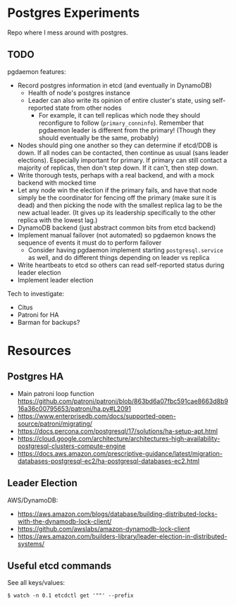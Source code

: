 # Postgres Experiments

Repo where I mess around with postgres.

## TODO

pgdaemon features:
- Record postgres information in etcd (and eventually in DynamoDB)
  - Health of node's postgres instance
  - Leader can also write its opinion of entire cluster's state, using self-reported state from other nodes
    - For example, it can tell replicas which node they should reconfigure to follow (`primary_conninfo`). Remember that pgdaemon leader is different from the primary! (Though they should eventually be the same, probably)
- Nodes should ping one another so they can determine if etcd/DDB is down. If all nodes can be contacted, then continue as usual (sans leader elections). Especially important for primary. If primary can still contact a majority of replicas, then don't step down. If it can't, then step down.
- Write thorough tests, perhaps with a real backend, and with a mock backend with mocked time
- Let any node win the election if the primary fails, and have that node simply be the coordinator for fencing off the primary (make sure it is dead) and then picking the node with the smallest replica lag to be the new actual leader. (It gives up its leadership specifically to the other replica with the lowest lag.)
- DynamoDB backend (just abstract common bits from etcd backend)
- Implement manual failover (not automated) so pgdaemon knows the sequence of events it must do to perform failover
  - Consider having pgdaemon implement starting `postgresql.service` as well, and do different things depending on leader vs replica
- Write heartbeats to etcd so others can read self-reported status during leader election
- Implement leader election

Tech to investigate:
- Citus
- Patroni for HA
- Barman for backups?

# Resources

## Postgres HA

- Main patroni loop function https://github.com/patroni/patroni/blob/863bd6a07fbc591cae8663d8b916a36c00795653/patroni/ha.py#L2091
- https://www.enterprisedb.com/docs/supported-open-source/patroni/migrating/
- https://docs.percona.com/postgresql/17/solutions/ha-setup-apt.html
- https://cloud.google.com/architecture/architectures-high-availability-postgresql-clusters-compute-engine
- https://docs.aws.amazon.com/prescriptive-guidance/latest/migration-databases-postgresql-ec2/ha-postgresql-databases-ec2.html

## Leader Election

AWS/DynamoDB:
- https://aws.amazon.com/blogs/database/building-distributed-locks-with-the-dynamodb-lock-client/
- https://github.com/awslabs/amazon-dynamodb-lock-client
- https://aws.amazon.com/builders-library/leader-election-in-distributed-systems/

## Useful etcd commands

See all keys/values:

```
$ watch -n 0.1 etcdctl get '""' --prefix
```
